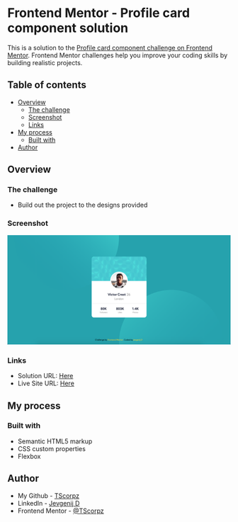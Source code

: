 # Frontend Mentor - Profile card component solution

This is a solution to the [Profile card component challenge on Frontend Mentor](https://www.frontendmentor.io/challenges/profile-card-component-cfArpWshJ). Frontend Mentor challenges help you improve your coding skills by building realistic projects. 

## Table of contents

- [Overview](#overview)
  - [The challenge](#the-challenge)
  - [Screenshot](#screenshot)
  - [Links](#links)
- [My process](#my-process)
  - [Built with](#built-with)
- [Author](#author)

## Overview

### The challenge

- Build out the project to the designs provided

### Screenshot

![](screenshots/screenshot.png)

### Links

- Solution URL: [Here](https://www.frontendmentor.io/solutions/profile-card-b3-hl4o4-)
- Live Site URL: [Here](https://tscorpz.github.io/profile-card/)

## My process

### Built with

- Semantic HTML5 markup
- CSS custom properties
- Flexbox

## Author

- My Github - [TScorpz](https://github.com/TScorpz)
- LinkedIn - [Jevgenij D](https://www.linkedin.com/in/jevgenij-dachno-5403b696/)
- Frontend Mentor - [@TScorpz](https://www.frontendmentor.io/profile/TScorpz)